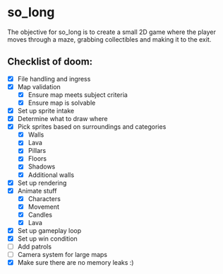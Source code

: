# so_long
The objective for so_long is to create a small 2D game where the player moves
through a maze, grabbing collectibles and making it to the exit.

## Checklist of doom:
- [x] File handling and ingress
- [x] Map validation
  - [x] Ensure map meets subject criteria
  - [x] Ensure map is solvable
- [x] Set up sprite intake
- [x] Determine what to draw where
- [x] Pick sprites based on surroundings and categories
  - [x] Walls
  - [x] Lava
  - [x] Pillars
  - [x] Floors
  - [x] Shadows
  - [x] Additional walls
- [x] Set up rendering
- [x] Animate stuff
  - [x] Characters
  - [x] Movement
  - [x] Candles
  - [x] Lava
- [x] Set up gameplay loop
- [x] Set up win condition
- [ ] Add patrols
- [ ] Camera system for large maps
- [x] Make sure there are no memory leaks :)
